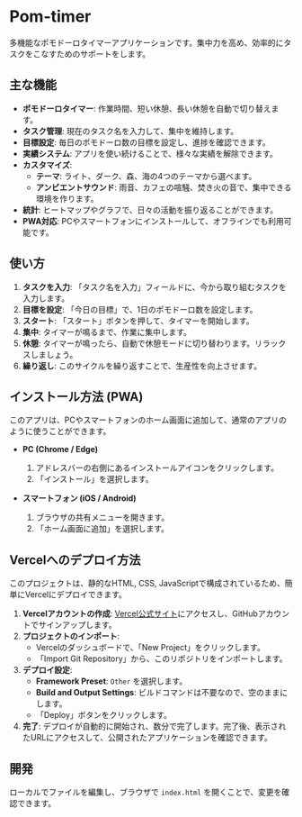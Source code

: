 # Pom-timer

多機能なポモドーロタイマーアプリケーションです。集中力を高め、効率的にタスクをこなすためのサポートをします。

## 主な機能

*   **ポモドーロタイマー**: 作業時間、短い休憩、長い休憩を自動で切り替えます。
*   **タスク管理**: 現在のタスク名を入力して、集中を維持します。
*   **目標設定**: 毎日のポモドーロ数の目標を設定し、進捗を確認できます。
*   **実績システム**: アプリを使い続けることで、様々な実績を解除できます。
*   **カスタマイズ**:
    *   **テーマ**: ライト、ダーク、森、海の4つのテーマから選べます。
    *   **アンビエントサウンド**: 雨音、カフェの喧騒、焚き火の音で、集中できる環境を作ります。
*   **統計**: ヒートマップやグラフで、日々の活動を振り返ることができます。
*   **PWA対応**: PCやスマートフォンにインストールして、オフラインでも利用可能です。

## 使い方

1.  **タスクを入力**: 「タスク名を入力」フィールドに、今から取り組むタスクを入力します。
2.  **目標を設定**: 「今日の目標」で、1日のポモドーロ数を設定します。
3.  **スタート**: 「スタート」ボタンを押して、タイマーを開始します。
4.  **集中**: タイマーが鳴るまで、作業に集中します。
5.  **休憩**: タイマーが鳴ったら、自動で休憩モードに切り替わります。リラックスしましょう。
6.  **繰り返し**: このサイクルを繰り返すことで、生産性を向上させます。

## インストール方法 (PWA)

このアプリは、PCやスマートフォンのホーム画面に追加して、通常のアプリのように使うことができます。

*   **PC (Chrome / Edge)**
    1.  アドレスバーの右側にあるインストールアイコンをクリックします。
    2.  「インストール」を選択します。

*   **スマートフォン (iOS / Android)**
    1.  ブラウザの共有メニューを開きます。
    2.  「ホーム画面に追加」を選択します。

## Vercelへのデプロイ方法

このプロジェクトは、静的なHTML, CSS, JavaScriptで構成されているため、簡単にVercelにデプロイできます。

1.  **Vercelアカウントの作成**: [Vercel公式サイト](https://vercel.com/)にアクセスし、GitHubアカウントでサインアップします。
2.  **プロジェクトのインポート**:
    *   Vercelのダッシュボードで、「New Project」をクリックします。
    *   「Import Git Repository」から、このリポジトリをインポートします。
3.  **デプロイ設定**:
    *   **Framework Preset**: `Other` を選択します。
    *   **Build and Output Settings**: ビルドコマンドは不要なので、空のままにします。
    *   「Deploy」ボタンをクリックします。
4.  **完了**: デプロイが自動的に開始され、数分で完了します。完了後、表示されたURLにアクセスして、公開されたアプリケーションを確認できます。

## 開発

ローカルでファイルを編集し、ブラウザで `index.html` を開くことで、変更を確認できます。
